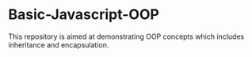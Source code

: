 # Basic-Javascript-OOP
This repository is aimed at demonstrating OOP concepts which includes inheritance and encapsulation.
